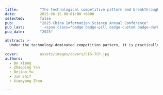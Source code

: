 ```yaml
---
title:          "The technological competitive pattern and breakthrough opportunities of enterprises under knowledge perspective: An empirical investigation of Chinese AI industry"
date:           2025-06-15 00:01:00 +0800
selected:       false
pub:            "2025 China Information Science Annual Conference"
pub_last:       ' <span class="badge badge-pill badge-custom badge-dark">Conference</span>'
pub_date:       "2025"

abstract: >-
  Under the technology-dominated competition pattern, it is practically significant to accurately assess the technological competitiveness of enterprises and locate their advantages to specific knowledge dimensions. This research constructs a multi-dimensional evaluation framework that integrates quality, scale and innovation. This framework reveals the differentiated capability performance of enterprises in different technology dimensions through multifaceted approaches such as semantic analysis, network analysis and patent value evaluation, combined with the probability distribution relationship between patents and knowledge.
  
cover:          assets/images/covers/CIS-TCP.jpg
authors:
  - Bo Xiang
  - Zhaoping Yan
  - Dejian Yu
  - Jin Shi†
  - Xiaoyang Zhou

---
```

